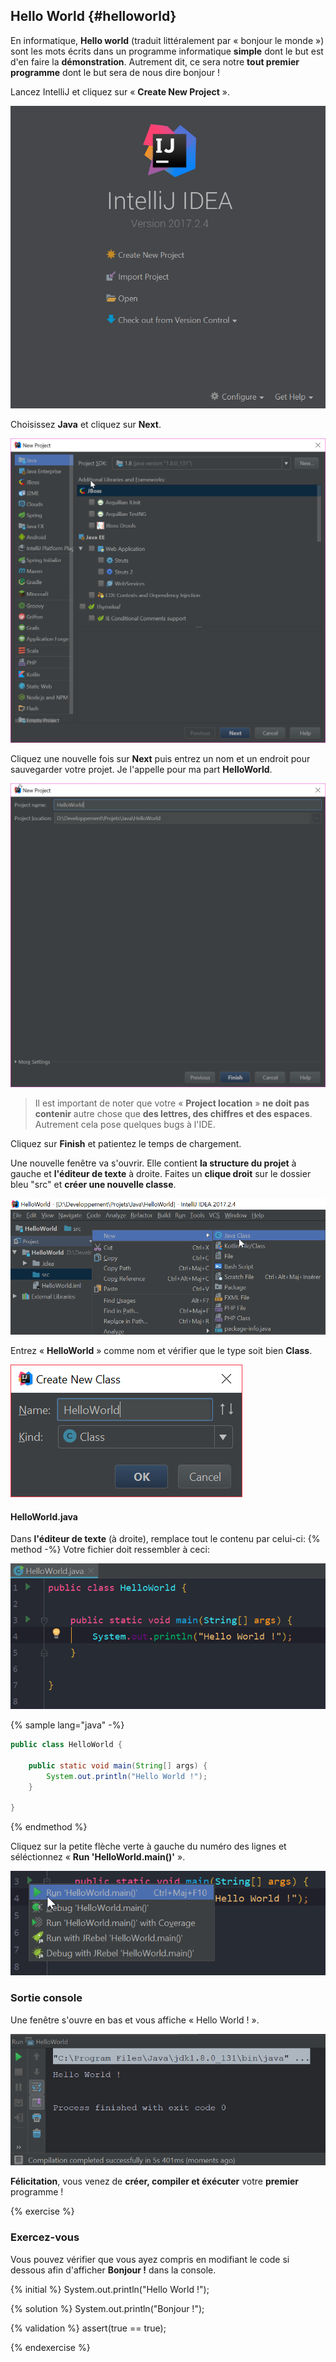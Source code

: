 ## Hello World {#helloworld}

En informatique, **Hello world** (traduit littéralement par « bonjour le monde ») sont les mots écrits dans un programme informatique **simple** dont le but est d'en faire la **démonstration**.
Autrement dit, ce sera notre **tout premier programme** dont le but sera de nous dire bonjour !

Lancez IntelliJ et cliquez sur « **Create New Project** ».

![](assets/helloworld/startup-intellij.png)

Choisissez **Java** et cliquez sur **Next**.

![](assets/helloworld/step1.png)

Cliquez une nouvelle fois sur **Next** puis entrez un nom et un endroit pour sauvegarder votre projet. Je l'appelle pour ma part **HelloWorld**. 

![](assets/helloworld/step2.png)

> Il est important de noter que votre « **Project location** » **ne doit pas contenir** autre chose que **des lettres, des chiffres et des espaces**.
> Autrement cela pose quelques bugs à l'IDE.

Cliquez sur **Finish** et patientez le temps de chargement.

Une nouvelle fenêtre va s'ouvrir. Elle contient **la structure du projet** à gauche et **l'éditeur de texte** à droite.
Faites un **clique droit** sur le dossier bleu "src" et **créer une nouvelle classe**.

![](assets/helloworld/step3.png)

Entrez « **HelloWorld** » comme nom et vérifier que le type soit bien **Class**.

![](assets/helloworld/step4.png)

#### HelloWorld.java
Dans **l'éditeur de texte** (à droite), remplace tout le contenu par celui-ci:
{% method -%}
Votre fichier doit ressembler à ceci:

![](assets/helloworld/step5.png)

{% sample lang="java" -%}
```java
public class HelloWorld {

    public static void main(String[] args) {
        System.out.println("Hello World !");
    }

}
```
{% endmethod %}

Cliquez sur la petite flèche verte à gauche du numéro des lignes et séléctionnez « **Run 'HelloWorld.main()'** ».

![](assets/helloworld/step6.png)

### Sortie console
Une fenêtre s'ouvre en bas et vous affiche « Hello World ! ».

![](assets/helloworld/step7.png)

**Félicitation**, vous venez de **créer, compiler et éxécuter** votre **premier** programme !  

{% exercise %}
### Exercez-vous  

Vous pouvez vérifier que vous ayez compris en modifiant le code si dessous afin d'afficher **Bonjour !** dans la console.

{% initial %}
System.out.println("Hello World !");

{% solution %}
System.out.println("Bonjour !");

{% validation %}
assert(true == true);

{% endexercise %}